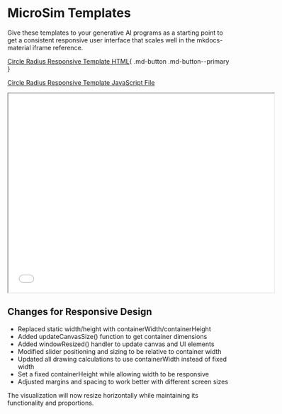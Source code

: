 # MicroSim Templates

Give these templates to your generative AI programs as a starting
point to get a consistent responsive user interface that
scales well in the mkdocs-material iframe reference.

[Circle Radius Responsive Template HTML](./circle-radius.html){ .md-button .md-button--primary }

[Circle Radius Responsive Template JavaScript File](./sketch.js)

<iframe src="./circle-radius.html" width="600px" height="450px" scrolling="no"
  style="overflow: hidden;"></iframe>

## Changes for Responsive Design

- Replaced static width/height with containerWidth/containerHeight
- Added updateCanvasSize() function to get container dimensions
- Added windowResized() handler to update canvas and UI elements
- Modified slider positioning and sizing to be relative to container width
- Updated all drawing calculations to use containerWidth instead of fixed width
- Set a fixed containerHeight while allowing width to be responsive
- Adjusted margins and spacing to work better with different screen sizes

The visualization will now resize horizontally while maintaining its functionality and proportions.